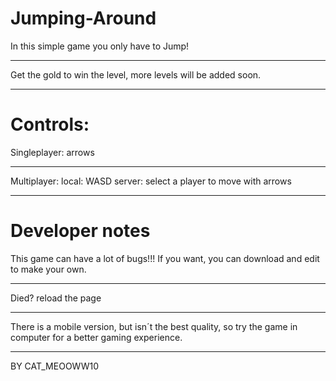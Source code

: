 # Jumping-Around
In this simple game you only have to Jump!
_____________________________________________
Get the gold to win the level, more levels will be added soon.
_____________________________________________
# Controls:
Singleplayer: arrows
_____________________________________________
Multiplayer: local: WASD
server: select a player to move with arrows
_____________________________________________
# Developer notes
This game can have a lot of bugs!!!
If you want, you can download and edit to make your own.
_____________________________________________
Died? reload the page
_____________________________________________
There is a mobile version, but isn´t the best quality, so try the game in computer for a better gaming experience.
_____________________________________________
BY CAT_MEOOWW10
